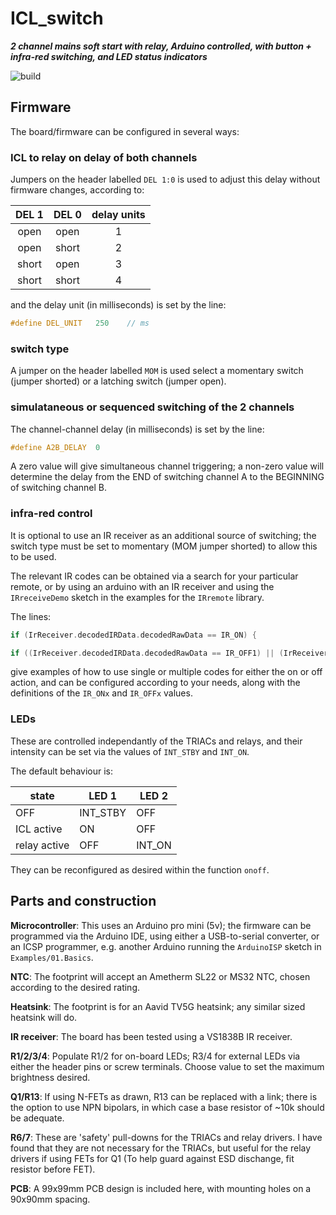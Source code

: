 # ICL_switch

***2 channel mains soft start with relay, Arduino controlled, with button + infra-red switching, and LED status indicators***

![build](https://user-images.githubusercontent.com/6553778/143658608-37163e32-2962-423f-8783-c5e60a1794e1.jpg)

## Firmware

The board/firmware can be configured in several ways:

### ICL to relay on delay of both channels

Jumpers on the header labelled `DEL 1:0` is used to adjust this delay without firmware changes, according to:

|DEL 1|DEL 0|delay units|
|:---:|:---:|:---:|
|open|open|1|
|open|short|2|
|short|open|3|
|short|short|4|

and the delay unit (in milliseconds) is set by the line:

```C
#define DEL_UNIT   250    // ms
```

### switch type

A jumper on the header labelled `MOM` is used select a momentary switch (jumper shorted) or a latching switch (jumper open).

### simulataneous or sequenced switching of the 2 channels

The channel-channel delay (in milliseconds) is set by the line:

```C
#define A2B_DELAY  0
```

A zero value will give simultaneous channel triggering; a non-zero value will determine the delay from the END of switching channel A to the BEGINNING of switching channel B.

### infra-red control

It is optional to use an IR receiver as an additional source of switching; the switch type must be set to momentary (MOM jumper shorted) to allow this to be used.

The relevant IR codes can be obtained via a search for your particular remote, or by using an arduino with an IR receiver and using the `IRreceiveDemo` sketch in the examples for the `IRremote` library.

The lines:

```C
if (IrReceiver.decodedIRData.decodedRawData == IR_ON) {
```

```C
if ((IrReceiver.decodedIRData.decodedRawData == IR_OFF1) || (IrReceiver.decodedIRData.decodedRawData == IR_OFF2)) {
```

give examples of how to use single or multiple codes for either the on or off action, and can be configured according to your needs, along with the definitions of the `IR_ONx` and `IR_OFFx` values.

### LEDs

These are controlled independantly of the TRIACs and relays, and their intensity can be set via the values of `INT_STBY` and `INT_ON`.

The default behaviour is:

|state|LED 1|LED 2|
|---|---|---|
|OFF|INT_STBY|OFF|
|ICL active|ON|OFF|
|relay active|OFF|INT_ON|

They can be reconfigured as desired within the function `onoff`.

## Parts and construction

**Microcontroller**: This uses an Arduino pro mini (5v); the firmware can be programmed via the Arduino IDE, using either a USB-to-serial converter, or an ICSP programmer, e.g. another Arduino running the `ArduinoISP` sketch in `Examples/01.Basics`.

**NTC**: The footprint will accept an Ametherm SL22 or MS32 NTC, chosen according to the desired rating.

**Heatsink**: The footprint is for an Aavid TV5G heatsink; any similar sized heatsink will do.

**IR receiver**: The board has been tested using a VS1838B IR receiver.

**R1/2/3/4**: Populate R1/2 for on-board LEDs; R3/4 for external LEDs via either the header pins or screw terminals. Choose value to set the maximum brightness desired.

**Q1/R13**: If using N-FETs as drawn, R13 can be replaced with a link; there is the option to use NPN bipolars, in which case a base resistor of ~10k should be adequate.

**R6/7**: These are 'safety' pull-downs for the TRIACs and relay drivers. I have found that they are not necessary for the TRIACs, but useful for the relay drivers if using FETs for Q1 (To help guard against ESD dischange, fit resistor before FET).

**PCB**: A 99x99mm PCB design is included here, with mounting holes on a 90x90mm spacing.
